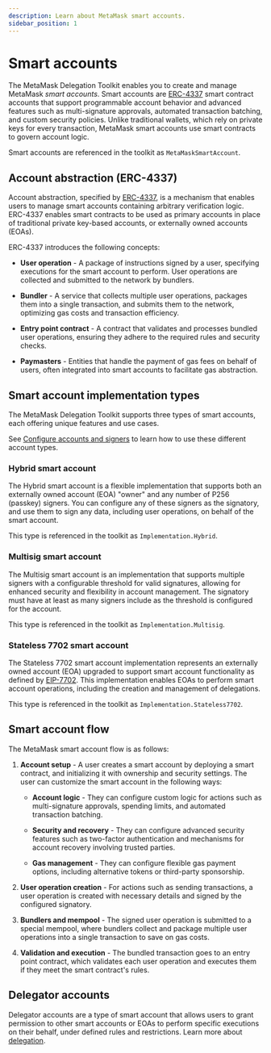 ```yaml
---
description: Learn about MetaMask smart accounts.
sidebar_position: 1
---
```


# Smart accounts

The MetaMask Delegation Toolkit enables you to create and manage MetaMask *smart accounts*.
Smart accounts are [ERC-4337](https://eips.ethereum.org/EIPS/eip-4337) smart contract accounts
that support programmable account behavior and advanced features such as multi-signature approvals,
automated transaction batching, and custom security policies.
Unlike traditional wallets, which rely on private keys for every transaction, MetaMask smart
accounts use smart contracts to govern account logic.

Smart accounts are referenced in the toolkit as `MetaMaskSmartAccount`.

## Account abstraction (ERC-4337)

Account abstraction, specified by [ERC-4337](https://eips.ethereum.org/EIPS/eip-4337), is a
mechanism that enables users to manage smart accounts containing arbitrary verification logic.
ERC-4337 enables smart contracts to be used as primary accounts in place of traditional private key-based
accounts, or externally owned accounts (EOAs).

ERC-4337 introduces the following concepts:

- **User operation** - A package of instructions signed by a user, specifying executions for
  the smart account to perform.
  User operations are collected and submitted to the network by bundlers.

- **Bundler** - A service that collects multiple user operations, packages them into a single transaction,
  and submits them to the network, optimizing gas costs and transaction efficiency.

- **Entry point contract** - A contract that validates and processes bundled user operations, ensuring they
  adhere to the required rules and security checks.

- **Paymasters** - Entities that handle the payment of gas fees on behalf of users, often integrated
  into smart accounts to facilitate gas abstraction.

## Smart account implementation types

The MetaMask Delegation Toolkit supports three types of smart accounts, each offering unique features and use cases.

See [Configure accounts and signers](../how-to/create-smart-account/configure-accounts-signers.md) to learn how to use these different account types.

### Hybrid smart account

The Hybrid smart account is a flexible implementation that supports both an externally owned account (EOA) "owner" and any number of P256 (passkey) signers.
You can configure any of these signers as the signatory, and use them to sign any data, including user operations, on behalf of the smart account.

This type is referenced in the toolkit as `Implementation.Hybrid`.

### Multisig smart account

The Multisig smart account is an implementation that supports multiple signers with a configurable threshold for valid signatures, allowing for enhanced security and flexibility in account management.
The signatory must have at least as many signers include as the threshold is configured for the account.

This type is referenced in the toolkit as `Implementation.Multisig`.

### Stateless 7702 smart account

The Stateless 7702 smart account implementation represents an externally owned account (EOA) upgraded to
support smart account functionality as defined by [EIP-7702](https://eips.ethereum.org/EIPS/eip-7702). This implementation enables EOAs to perform smart account operations, including the creation and management of delegations.

This type is referenced in the toolkit as `Implementation.Stateless7702`.

## Smart account flow

The MetaMask smart account flow is as follows:

1. **Account setup** - A user creates a smart account by deploying a smart contract, and initializing it with
   ownership and security settings.
   The user can customize the smart account in the following ways:

    - **Account logic** - They can configure custom logic for actions such as multi-signature
      approvals, spending limits, and automated transaction batching.

    - **Security and recovery** - They can configure advanced security features such as two-factor
      authentication and mechanisms for account recovery involving trusted parties.

    - **Gas management** - They can configure flexible gas payment options, including alternative
      tokens or third-party sponsorship.

2. **User operation creation** - For actions such as sending transactions, a user operation is created with
   necessary details and signed by the configured signatory.

3. **Bundlers and mempool** - The signed user operation is submitted to a special mempool, where bundlers
   collect and package multiple user operations into a single transaction to save on gas costs.

4. **Validation and execution** - The bundled transaction goes to an entry point contract, which
   validates each user operation and executes them if they meet the smart contract's rules.

## Delegator accounts

Delegator accounts are a type of smart account that allows users to grant permission to other smart accounts or EOAs
to perform specific executions on their behalf, under defined rules and restrictions.
Learn more about [delegation](delegation.md).
